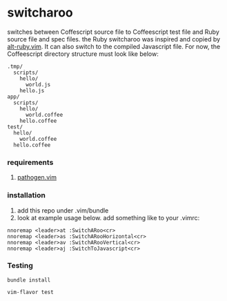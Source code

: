 # switcharoo

switches between Coffescript source file to Coffeescript test file and Ruby source file and spec files. the Ruby switcharoo was inspired and copied by [alt-ruby.vim](https://github.com/clembradley/alt-ruby). It can also switch to the compiled Javascript file. For now, the Coffeescript directory structure must look like below:

```
.tmp/
  scripts/
    hello/
      world.js
    hello.js
app/
  scripts/
    hello/
      world.coffee
    hello.coffee
test/
  hello/
    world.coffee
  hello.coffee
```

### requirements
  1. [pathogen.vim](https://github.com/tpope/vim-pathogen)

### installation
  1. add this repo under .vim/bundle
  2. look at example usage below. add something like to your .vimrc:

```
nnoremap <leader>at :SwitchARoo<cr>
nnoremap <leader>as :SwitchARooHorizontal<cr>
nnoremap <leader>av :SwitchARooVertical<cr>
nnoremap <leader>aj :SwitchToJavascript<cr>
```

### Testing

`bundle install`

`vim-flavor test`
